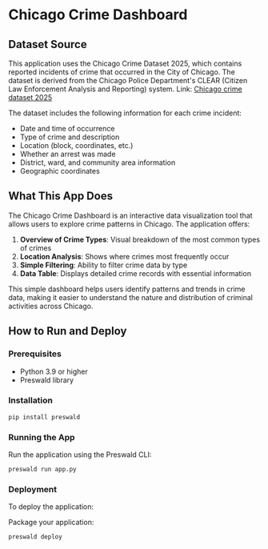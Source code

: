 # Chicago Crime Dashboard

## Dataset Source

This application uses the Chicago Crime Dataset 2025, which contains reported incidents of crime that occurred in the City of Chicago. The dataset is derived from the Chicago Police Department's CLEAR (Citizen Law Enforcement Analysis and Reporting) system.
Link: [Chicago crime dataset 2025](https://data.cityofchicago.org/Public-Safety/Crimes-2022/9hwr-2zxp/about_data)

The dataset includes the following information for each crime incident:
- Date and time of occurrence
- Type of crime and description
- Location (block, coordinates, etc.)
- Whether an arrest was made
- District, ward, and community area information
- Geographic coordinates

## What This App Does

The Chicago Crime Dashboard is an interactive data visualization tool that allows users to explore crime patterns in Chicago. The application offers:

1. **Overview of Crime Types**: Visual breakdown of the most common types of crimes
2. **Location Analysis**: Shows where crimes most frequently occur
3. **Simple Filtering**: Ability to filter crime data by type
4. **Data Table**: Displays detailed crime records with essential information

This simple dashboard helps users identify patterns and trends in crime data, making it easier to understand the nature and distribution of criminal activities across Chicago.

## How to Run and Deploy

### Prerequisites

- Python 3.9 or higher
- Preswald library

### Installation

   ```
   pip install preswald 
   ```

### Running the App

Run the application using the Preswald CLI:

```
preswald run app.py
```

### Deployment

To deploy the application:

   Package your application:
   ```
   preswald deploy
   ```